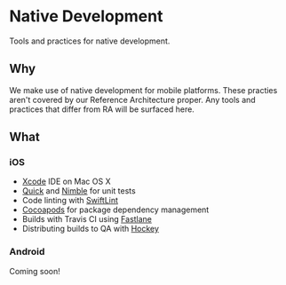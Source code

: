 # Native Development

Tools and practices for native development.

## Why

We make use of native development for mobile platforms. These practies aren't
covered by our Reference Architecture proper. Any tools and practices that
differ from RA will be surfaced here.

## What

### iOS

- [Xcode](https://developer.apple.com/xcode/) IDE on Mac OS X
- [Quick](https://github.com/Quick/Quick) and
  [Nimble](https://github.com/Quick/Nimble) for unit tests
- Code linting with [SwiftLint](https://github.com/realm/SwiftLint)
- [Cocoapods](https://cocoapods.org/) for package dependency management
- Builds with Travis CI using [Fastlane](https://fastlane.tools/)
- Distributing builds to QA with [Hockey](https://hockeyapp.net/)

### Android

Coming soon!
